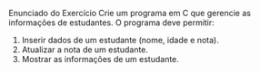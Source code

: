 Enunciado do Exercício 
Crie um programa em C que gerencie as informações de estudantes. O programa deve 
permitir: 
1. Inserir dados de um estudante (nome, idade e nota). 
2. Atualizar a nota de um estudante. 
3. Mostrar as informações de um estudante.
